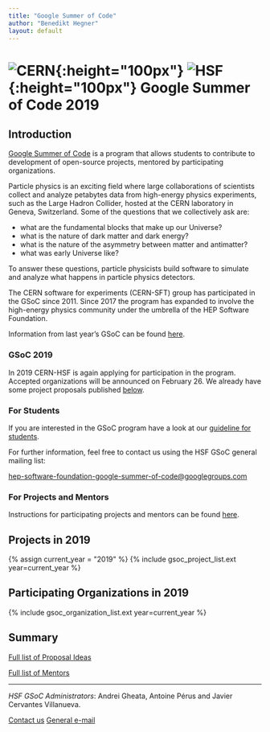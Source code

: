 ```yaml
---
title: "Google Summer of Code"
author: "Benedikt Hegner"
layout: default
---
```


# ![CERN](/images/CERN-logo.jpg){:height="100px"} ![HSF](/images/hsf_logo_angled.png){:height="100px"} Google Summer of Code 2019

## Introduction

[Google Summer of Code](https://developers.google.com/open-source/gsoc/) is a program that allows students to contribute to development of open-source projects, mentored by participating organizations.

Particle physics is an exciting field where large collaborations of scientists collect
and analyze petabytes data from high-energy physics experiments, such as the Large Hadron Collider,
hosted at the CERN laboratory in Geneva, Switzerland.
Some of the questions that we collectively ask are:

- what are the fundamental blocks that make up our Universe?
- what is the nature of dark matter and dark energy?
- what is the nature of the asymmetry between matter and antimatter?
- what was early Universe like?

To answer these questions, particle physicists build software to simulate and analyze what happens in particle physics detectors.

The CERN software for experiments (CERN-SFT) group has participated in the GSoC since 2011. Since 2017 the program has expanded to involve the high-energy physics community under the umbrella of the HEP Software Foundation.

Information from last year’s GSoC can be found [here](/gsoc/2018/index.html).


### GSoC 2019

In 2019 CERN-HSF is again applying for participation in the program. Accepted organizations will be announced on February 26.
We already have some project proposals published [below](#projects-in-2019).

### For Students

If you are interested in the GSoC program have a look at our [guideline for students](/gsoc/students-guideline.html).

For further information, feel free to contact us using the HSF GSoC general mailing list:


[hep-software-foundation-google-summer-of-code@googlegroups.com](mailto:hep-software-foundation-google-summer-of-code@googlegroups.com)

### For Projects and Mentors

Instructions for participating projects and mentors can be found [here](/gsoc/guideline.html).

## Projects in 2019

{% assign current_year = "2019" %}
{% include gsoc_project_list.ext year=current_year %}

## Participating Organizations in 2019

{% include gsoc_organization_list.ext year=current_year %}

## Summary

[Full list of Proposal Ideas](/gsoc/2019/summary.html)

[Full list of Mentors](/gsoc/2019/mentors.html)

---

*HSF GSoC Administrators*: Andrei Gheata, Antoine Pérus and Javier Cervantes Villanueva.

[Contact us](mailto:hsf-gsoc-admin@googlegroups.com)
[General e-mail](mailto:hep-software-foundation-google-summer-of-code@googlegroups.com)
